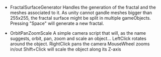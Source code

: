 - FractalSurfaceGenerator
    Handles the generation of the fractal and the meshes associated to it.
    As unity cannot gandle meshes bigger than 255x255, the fractal surface might be split in multiple gameObjects.
    Pressing "Space" will generate a new fractal.

- OrbitPanZoomScale
    A simple camera script that will, as the name suggests, orbit, pan, zoom and scale an object...
    LeftClick rotates around the object.
    RightClick pans the camera
    MouseWheel zooms in/out
    Shift+Click will scale the object along its Z-axis
